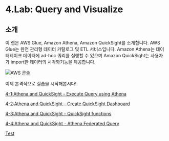 # 4.Lab: Query and Visualize

## 소개

이 랩은 AWS Glue, Amazon Athena, Amazon QuickSight를 소개합니다. AWS Glue는 완전 관리형 데이터 카탈로그 및 ETL 서비스입니다. Amazon Athena는 데이터레이크 데이터에 ad-hoc 쿼리를 실행할 수 있으며 Amazon QuickSight는 사용자가 import한 데이터의 시각화기능을 제공합니다. 

![AWS 콘솔](../../images/lab4-intro.png)

이제 본격적으로 실습을 시작해봅시다!

[4-1:Athena and QuickSight - Execute Query using Athena](4-1-athenanquicksight.md)

[4-2:Athena and QuickSight - Create QuickSight Dashboard](4-2-createquicksightdashboard.md)

[4-3:Athena and QuickSight - QuickSight functions](4-3-quicksightfunction.md)

[4-4:Athena and QuickSight - Athena Federated Query](4-4-athenafederatedquery.md)

[Test](4-1-test-athenanquicksight.md)